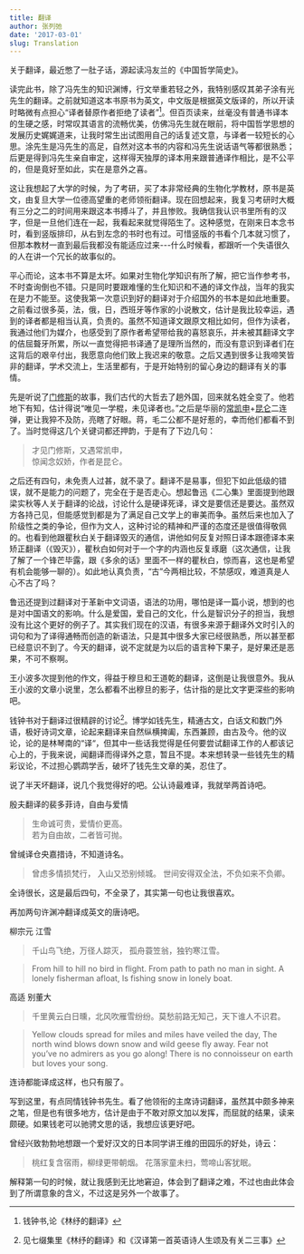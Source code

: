 ```yaml
---
title: 翻译
author: 张列弛
date: '2017-03-01'
slug: Translation
---
```


关于翻译，最近憋了一肚子话，源起读冯友兰的《中国哲学简史》。

读完此书，除了冯先生的知识渊博，行文举重若轻之外，我特别感叹其弟子涂有光先生的翻译。之前就知道这本书原书为英文，中文版是根据英文版译的，所以开读时略微有点担心“译者替原作者拒绝了读者”[^1]。但百页读来，丝毫没有普通书译本的生硬之感，时常叹其语言的流畅优美，仿佛冯先生就在眼前，将中国哲学思想的发展历史娓娓道来，让我时常生出试图用自己的话复述文意，与译者一较短长的心思。涂先生是冯先生的高足，自然对这本书的内容和冯先生说话语气等都很熟悉；后更是得到冯先生亲自审定，这样得天独厚的译本用来跟普通译作相比，是不公平的，但是竟好至如此，实在是意外之喜。

这让我想起了大学的时候，为了考研，买了本非常经典的生物化学教材，原书是英文，由复旦大学一位德高望重的老师领衔翻译。现在回想起来，我复习考研时大概有三分之二的时间用来跟这本书搏斗了，并且惨败。我确信我认识书里所有的汉字，但是一旦他们连在一起，我看起来就觉得陌生了。这种感觉，在刚来日本念书时，看到竖版排印，从右到左念的书时也有过。可惜竖版的书看个几本就习惯了，但那本教材一直到最后我都没有能适应过来---什么时候看，都跟听一个失语很久的人在讲一个冗长的故事似的。

平心而论，这本书不算是太坏。如果对生物化学知识有所了解，把它当作参考书，不时查询倒也不错。只是同时要跟难懂的生化知识和不通的译文作战，当年的我实在是力不能至。这使我第一次意识到好的翻译对于介绍国外的书本是如此地重要。之前看过很多英，法，俄，日，西班牙等作家的小说散文，估计是我比较幸运，遇到的译者都是相当认真，负责的。虽然不知道译文跟原文相比如何，但作为读者，我通过他们为媒介，也感受到了原作者希望带给我的喜怒哀乐，并未被其翻译文字的佶屈聱牙所累，所以一直觉得把书译通了是理所当然的，而没有意识到译者们在这背后的艰辛付出，我愿意向他们致上我迟来的敬意。之后又遇到很多让我啼笑皆非的翻译，学术交流上，生活里都有，于是开始特别的留心身边的翻译有关的事情。

先是听说了[门修斯](http://baike.baidu.com/link?url=h-qiETqPLqOz2GNH-o41iPiLuPNvb_fULS74PH-SUO6oYgQjBEtrxMz4QC1-r9pWb6d1bbUXfZ99b2PlQJlp08dnTlBAGO7_wZuWQZGnMZqp8TNm3lCvnng1sGQG_EI9)的故事，我们古代的大哲去了趟外国，回来就名姓全变了。他若地下有知，估计得说“唯见一学棍，未见译者也。”之后是华丽的[常凯申](http://baike.baidu.com/item/%E5%B8%B8%E5%87%AF%E7%94%B3)+[昆仑](http://news.163.com/12/0106/00/7N20V2T700014AED.html)二连弹，更让我猝不及防，亮瞎了好眼。蒋，毛二公都不是好惹的，幸而他们都看不到了。当时觉得这几个关键词都还押韵，于是有了下边几句：

> 才见门修斯，又遇常凯申，  
惊闻念奴娇，作者是昆仑。

之后还有四句，未免责人过甚，就不录了。翻译不是易事，但犯下如此低级的错误，就不是能力的问题了，完全在于是否走心。想起鲁迅《二心集》里面提到他跟梁实秋等人关于翻译的论战，讨论什么是硬译死译，译文是要信还是要达。虽然双方各持己见，但能感觉到都是为了满足自己文学上的审美而争。虽然后来也加入了阶级性之类的争论，但作为文人，这种讨论的精神和严谨的态度还是很值得敬佩的。也看到他跟瞿秋白关于翻译毁灭的通信，讲他如何反复对照日译本跟德译本来矫正翻译（《毁灭》），瞿秋白如何对于一个字的内涵也反复琢磨（这次通信，让我了解了一个锋芒毕露，跟《多余的话》里面不一样的瞿秋白，惊而喜，这也是希望有机会能够一聊的）。如此地认真负责，“古”今两相比较，不禁感叹，难道真是人心不古了吗？

鲁迅还提到过翻译对于革新中文词语，语法的功用，哪怕是译一篇小说，想到的也是对中国语文的影响。什么是爱国，爱自己的文化，什么是智识分子的担当，我想没有比这个更好的例子了。其实我们现在的汉语，有很多来源于翻译外文时引入的词句和为了译得通畅而创造的新语法，只是其中很多大家已经很熟悉，所以甚至都已经意识不到了。今天的翻译，说不定就是为以后的语言种下果子，是好果还是恶果，不可不察啊。

王小波多次提到他的作文，得益于穆旦和王道乾的翻译，这倒是让我很意外。我从王小波的文章小说里，怎么都看不出穆旦的影子，估计指的是比文字更深些的影响吧。

钱钟书对于翻译过很精辟的讨论[^2]。博学如钱先生，精通古文，白话文和数门外语，极好诗词文章，论起来翻译来自然纵横捭阖，东西兼顾，由古及今。他的议论，论的是林琴南的“译“，但其中一些话我觉得是任何要尝试翻译工作的人都该记心上的，于我来说，闻翻译而得译外之意，暂且不提。本来想转录一些钱先生的精彩议论，不过担心鹦鹉学舌，破坏了钱先生文章的美，忍住了。

说了半天坏翻译，说几个我觉得好的吧。公认诗最难译，我就举两首诗吧。

殷夫翻译的裴多菲诗，自由与爱情  

> 生命诚可贵，爱情价更高。  
若为自由故，二者皆可抛。

曾缄译仓央嘉措诗，不知道诗名。

> 曾虑多情损梵行， 入山又恐别倾城。 世间安得双全法，不负如来不负卿。 

全诗很长，这是最后四句，不全录了，其实第一句也让我很喜欢。

再加两句许渊冲翻译成英文的唐诗吧。

柳宗元 江雪

> 千山鸟飞绝，万径人踪灭， 孤舟蓑笠翁，独钓寒江雪。

> From hill to hill no bird in flight. From path to path no man in sight. A lonely fisherman afloat, Is fishing snow in lonely boat.

高适 别董大

> 千里黄云白日曛，北风吹雁雪纷纷。莫愁前路无知己，天下谁人不识君。

> Yellow clouds spread for miles and miles have veiled the day, The north wind blows down snow and wild geese fly away. Fear not you’ve no admirers as you go along! There is no connoisseur on earth but loves your song.


连诗都能译成这样，也只有服了。


写到这里，有点同情钱钟书先生。看了他领衔的主席诗词翻译，虽然其中颇多神来之笔，但是也有很多地方，估计是由于不敢对原文加以发挥，而屈就的结果，读来颇硬。如果钱老可以驰骋文思的话，我想应该更好吧。


曾经兴致勃勃地想跟一个爱好汉文的日本同学讲王维的田园乐的好处，诗云：

> 桃红复含宿雨，柳绿更带朝烟。 
花落家童未扫，莺啼山客犹眠。

解释第一句的时候，就让我感到无比地窘迫，体会到了翻译之难，不过也由此体会到了所谓意象的含义，不过这是另外一个故事了。


[^1]:钱钟书,论《林纾的翻译》
[^2]:见七缀集里《林纾的翻译》和《汉译第一首英语诗人生颂及有关二三事》









